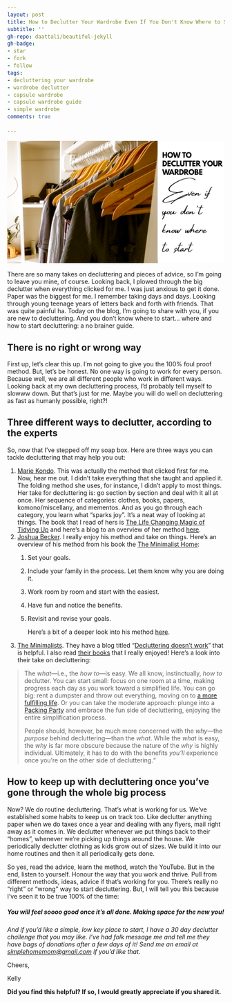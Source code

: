 ```yaml
---
layout: post
title: How to Declutter Your Wardrobe Even If You Don't Know Where to Start
subtitle: ''
gh-repo: daattali/beautiful-jekyll
gh-badge:
- star
- fork
- follow
tags:
- decluttering your wardrobe
- wardrobe declutter
- capsule wardrobe
- capsule wardrobe guide
- simple wardrobe
comments: true

---
```

![](/uploads/mywardrobe.png)

There are so many takes on decluttering and pieces of advice, so I’m going to leave you mine, of course. Looking back, I plowed through the big declutter when everything clicked for me. I was just anxious to get it done. Paper was the biggest for me. I remember taking days and days. Looking through young teenage years of letters back and forth with friends. That was quite painful ha. Today on the blog, I’m going to share with you, if you are new to decluttering. And you don’t know where to start… where and how to start decluttering: a no brainer guide.

## There is no right or wrong way

First up, let’s clear this up. I’m not going to give you the 100% foul proof method. But, let’s be honest. No one way is going to work for every person. Because well, we are all different people who work in different ways. Looking back at my own decluttering process, I’d probably tell myself to slowww down. But that’s just for me. Maybe you will do well on decluttering as fast as humanly possible, right?!

## Three different ways to declutter, according to the experts

So, now that I’ve stepped off my soap box. Here are three ways you can tackle decluttering that may help you out:

1. [Marie Kondo](https://konmari.com/). This was actually the method that clicked first for me. Now, hear me out. I didn’t take everything that she taught and applied it. The folding method she uses, for instance, I didn’t apply to most things. Her take for decluttering is: go section by section and deal with it all at once. Her sequence of categories: clothes, books, papers, komono/miscellany, and mementos. And as you go through each category, you learn what “sparks joy”. It’s a neat way of looking at things. The book that I read of hers is [The Life Changing Magic of Tidying Up](https://amzn.to/38zOVi7) and here’s a blog to an overview of her method [here](https://medium.com/@dsilvestre/the-life-changing-magic-of-tidying-up-by-marie-kondo-lessons-d33dc4db73c2).
2. [Joshua Becker](https://www.becomingminimalist.com/). I really enjoy his method and take on things. Here’s an overview of his method from his book the [The Minimalist Home](https://amzn.to/3f7lfv0):
   1. Set your goals.
   2. Include your family in the process. Let them know why you are doing it.
   3. Work room by room and start with the easiest.
   4. Have fun and notice the benefits.
   5. Revisit and revise your goals.

      Here’s a bit of a deeper look into his method [here](https://lessismoreorganizers.com/blog/the-becker-method-of-a-minimalist-home).
3. [The Minimalists](https://www.theminimalists.com/). They have a blog titled “[Decluttering doesn’t work](https://www.theminimalists.com/decluttering/)” that is helpful. I also read [their books](https://amzn.to/2ZHCFrP) that I really enjoyed! Here’s a look into their take on decluttering:

> The _what_—i.e., the _how to_—is easy. We all know, instinctually, _how to_ declutter. You can start small: focus on one room at a time, making progress each day as you work toward a simplified life. You can go big: rent a dumpster and throw out everything, moving on to [a more fulfilling life](http://theminimalists.com/lml). Or you can take the moderate approach: plunge into a [Packing Party](http://theminimalists.com/packing) and embrace the fun side of decluttering, enjoying the entire simplification process.
>
> People should, however, be much more concerned with the _why_—the _purpose_ behind decluttering—than the _what_. While the _what_ is easy, the _why_ is far more obscure because the nature of the _why_ is highly individual. Ultimately, it has to do with the benefits _you’ll_ experience once you’re on the other side of decluttering.“

## How to keep up with decluttering once you’ve gone through the whole big process

Now? We do routine decluttering. That’s what is working for us. We’ve established some habits to keep us on track too. Like declutter anything paper when we do taxes once a year and dealing with any flyers, mail right away as it comes in. We declutter whenever we put things back to their “homes”, whenever we’re picking up things around the house. We periodically declutter clothing as kids grow out of sizes. We build it into our home routines and then it all periodically gets done.

So yes, read the advice, learn the method, watch the YouTube. But in the end, listen to yourself. Honour the way that you work and thrive. Pull from different methods, ideas, advice if that’s working for you. There’s really no “right” or “wrong” way to start decluttering. But, I will tell you this because I’ve seen it to be true 100% of the time:

##### You will feel soooo good once it’s all done. Making space for the new you!

_And if you’d like a simple, low key place to start, I have a 30 day declutter challenge that you may like. I’ve had folk message me and tell me they have bags of donations after a few days of it! Send me an email at_ [_simplehomemom@gmail.com_](mailto:eastcoastkellyb@gmail.com) _if you’d like that._

Cheers,

Kelly

**Did you find this helpful? If so, I would greatly appreciate if you shared it.**